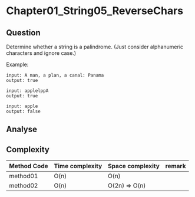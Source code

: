 # Chapter01_String05_ReverseChars

## Question

Determine whether a string is a palindrome. (Just consider alphanumeric characters and ignore case.)

Example:

```
input: A man, a plan, a canal: Panama
output: true
```

```
input: applelppA
output: true
```

```
input: apple
output: false
```

## Analyse

## Complexity

| Method Code | Time complexity | Space complexity | remark |
| ----------- | --------------- | ---------------- | ------ |
| method01    | O(n)            | O(n)             |        |
| method02    | O(n)            | O(2n) => O(n)    |        |
